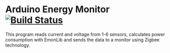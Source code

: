 # Arduino Energy Monitor [![Build Status](https://travis-ci.org/simiolabs/arduino-energy-node.svg?branch=master)](https://travis-ci.org/simiolabs/arduino-energy-node)

This program reads current and voltage from 1-6 sensors, calculates power consumption with EmonLib and sends the data to a monitor using Zigbee technology.
